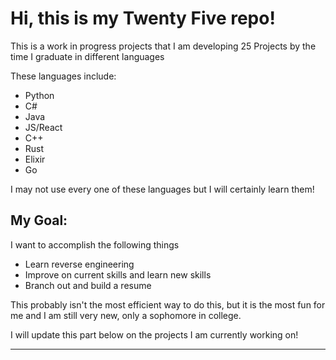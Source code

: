 # Hi, this is my Twenty Five repo!
This is a work in progress projects that I am developing 25 Projects by the time I graduate in different languages

These languages include:
* Python
* C# 
* Java
* JS/React
* C++
* Rust
* Elixir
* Go

I may not use every one of these languages but I will certainly learn them!

## My Goal:
I want to accomplish the following things
* Learn reverse engineering
* Improve on current skills and learn new skills
* Branch out and build a resume

This probably isn't the most efficient way to do this, but it is the most fun for me and I am still very new, only a sophomore in college.

I will update this part below on the projects I am currently working on!

-------